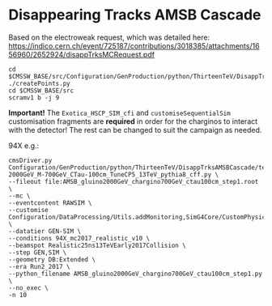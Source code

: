 # Disappearing Tracks AMSB Cascade
Based on the electroweak request, which was detailed here:
https://indico.cern.ch/event/725187/contributions/3018385/attachments/1656960/2652924/disappTrksMCRequest.pdf

    cd $CMSSW_BASE/src/Configuration/GenProduction/python/ThirteenTeV/DisappTrksAMSBCascade/
    ./createPoints.py
    cd $CMSSW_BASE/src
    scramv1 b -j 9

**Important!** The `Exotica_HSCP_SIM_cfi` and `customiseSequentialSim` customisation fragments are **required** in order for the charginos to interact with the detector! The rest can be changed to suit the campaign as needed.

94X e.g.:

    cmsDriver.py Configuration/GenProduction/python/ThirteenTeV/DisappTrksAMSBCascade/test/AMSB_gluinoToChargino_M-2000GeV_M-700GeV_CTau-100cm_TuneCP5_13TeV_pythia8_cff.py \
    --fileout file:AMSB_gluino2000GeV_chargino700GeV_ctau100cm_step1.root \
    --mc \
    --eventcontent RAWSIM \
    --customise Configuration/DataProcessing/Utils.addMonitoring,SimG4Core/CustomPhysics/Exotica_HSCP_SIM_cfi,SimG4Core/Application/customiseSequentialSim.customiseSequentialSim \
    --datatier GEN-SIM \
    --conditions 94X_mc2017_realistic_v10 \
    --beamspot Realistic25ns13TeVEarly2017Collision \
    --step GEN,SIM \
    --geometry DB:Extended \
    --era Run2_2017 \
    --python_filename AMSB_gluino2000GeV_chargino700GeV_ctau100cm_step1.py \
    --no_exec \
    -n 10 
